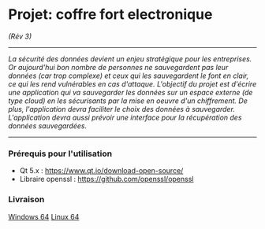 
# Projet: coffre fort electronique 

*(Rév 3)*

---

*La sécurité des données devient un enjeu stratégique pour les entreprises. Or aujourd'hui bon nombre de personnes ne sauvegardent pas leur données (car trop complexe) et ceux qui les sauvegardent le font en clair, ce qui les rend vulnérables en cas d'attaque. L'objectif du projet est d'écrire une application qui va sauvegarder les données sur un espace externe (de type cloud) en les sécurisants par la mise en oeuvre d'un chiffrement. De plus, l'application devra faciliter le choix des données à sauvegarder. L'application devra aussi prévoir une interface pour la récupération des données sauvegardées.*

---

### Prérequis pour l'utilisation

- Qt 5.x : https://www.qt.io/download-open-source/
- Libraire openssl : https://github.com/openssl/openssl


### Livraison

[Windows 64](https://www.dropbox.com/s/b6gzwnb60h5w4ap/VerrouYeah%20-%20win64.zip?dl=0)
[Linux 64](https://www.dropbox.com/s/ckintqiicqy0pjl/VerrouYeah%20-%20linux64.zip?dl=0)